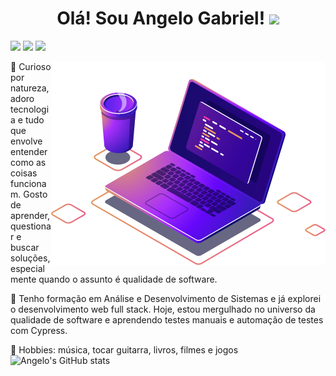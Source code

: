   <div align="center"><h1> Olá! Sou Angelo Gabriel! <img src="https://media.giphy.com/media/hvRJCLFzcasrR4ia7z/giphy.gif" width="40px"></h1></div>

  <a href = "mailto:angelogcsilveira@gmail.com"><img src="https://img.shields.io/badge/-Gmail-%23333?style=for-the-badge&logo=gmail&logoColor=white" target="_blank"></a>
  <a href="https://www.linkedin.com/in/angelo-gabriel-costa-silveira-569a93251" target="_blank"><img src="https://img.shields.io/badge/-LinkedIn-%230077B5?style=for-the-badge&logo=linkedin&logoColor=white" target="_blank"></a> 
  <a href="https://api.whatsapp.com/send?phone=5553991591503" target="_blank"><img src="https://img.shields.io/badge/WhatsApp-25D366?style=for-the-badge&logo=whatsapp&logoColor=white"></a>


<img align="right" src="https://github.com/LuanaVieira95/LuanaVieira95/raw/main/computer-illustration.png" widht="350"/>


🐞 Curioso por natureza, adoro tecnologia e tudo que envolve entender como as coisas funcionam. Gosto de aprender, questionar e buscar soluções, especialmente quando o assunto é qualidade de software.

🚀 Tenho formação em Análise e Desenvolvimento de Sistemas e já explorei o desenvolvimento web full stack. Hoje, estou mergulhado no universo da qualidade de software e aprendendo testes manuais e automação de testes com Cypress.

🎸 Hobbies: música, tocar guitarra, livros, filmes e jogos 
![Angelo's GitHub stats](https://github-readme-stats.vercel.app/api?username=angelo-gabs&show_icons=true&theme=radical)
 



